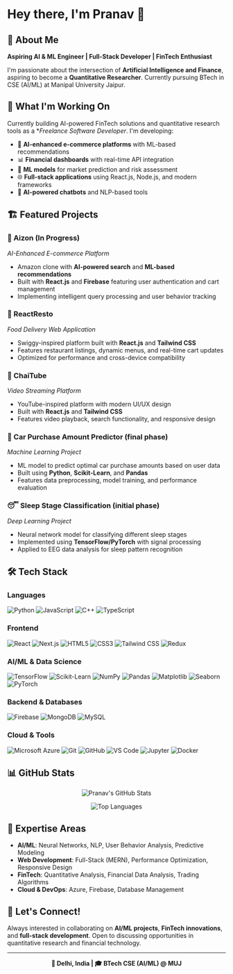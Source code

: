 # Hey there, I'm Pranav 👋

## 🚀 About Me

**Aspiring AI & ML Engineer | Full-Stack Developer | FinTech Enthusiast**

I'm passionate about the intersection of **Artificial Intelligence and Finance**, aspiring to become a **Quantitative Researcher**. Currently pursuing BTech in CSE (AI/ML) at Manipal University Jaipur.

## 💼 What I'm Working On

Currently building AI-powered FinTech solutions and quantitative research tools as a **Freelance Software Developer*. I'm developing:

- 🤖 **AI-enhanced e-commerce platforms** with ML-based recommendations
- 📊 **Financial dashboards** with real-time API integration  
- 🧠 **ML models** for market prediction and risk assessment
- 🌐 **Full-stack applications** using React.js, Node.js, and modern frameworks
- 💬 **AI-powered chatbots** and NLP-based tools

## 🏗️ Featured Projects

### 🛒 Aizon (In Progress)
*AI-Enhanced E-commerce Platform*
- Amazon clone with **AI-powered search** and **ML-based recommendations**
- Built with **React.js** and **Firebase** featuring user authentication and cart management
- Implementing intelligent query processing and user behavior tracking

### 🍕 ReactResto
*Food Delivery Web Application*  
- Swiggy-inspired platform built with **React.js** and **Tailwind CSS**
- Features restaurant listings, dynamic menus, and real-time cart updates
- Optimized for performance and cross-device compatibility

### 🍵 ChaiTube
*Video Streaming Platform*
- YouTube-inspired platform with modern UI/UX design
- Built with **React.js** and **Tailwind CSS**
- Features video playback, search functionality, and responsive design

### 🚗 Car Purchase Amount Predictor (final phase)
*Machine Learning Project*
- ML model to predict optimal car purchase amounts based on user data
- Built using **Python**, **Scikit-Learn**, and **Pandas**
- Features data preprocessing, model training, and performance evaluation

### 😴 Sleep Stage Classification  (initial phase)
*Deep Learning Project*
- Neural network model for classifying different sleep stages
- Implemented using **TensorFlow/PyTorch** with signal processing
- Applied to EEG data analysis for sleep pattern recognition

## 🛠️ Tech Stack

### Languages
![Python](https://img.shields.io/badge/Python-3776AB?style=for-the-badge&logo=python&logoColor=white)
![JavaScript](https://img.shields.io/badge/JavaScript-F7DF1E?style=for-the-badge&logo=javascript&logoColor=black)
![C++](https://img.shields.io/badge/C++-00599C?style=for-the-badge&logo=c%2B%2B&logoColor=white)
![TypeScript](https://img.shields.io/badge/TypeScript-007ACC?style=for-the-badge&logo=typescript&logoColor=white)

### Frontend
![React](https://img.shields.io/badge/React-20232A?style=for-the-badge&logo=react&logoColor=61DAFB)
![Next.js](https://img.shields.io/badge/Next.js-000000?style=for-the-badge&logo=next.js&logoColor=white)
![HTML5](https://img.shields.io/badge/HTML5-E34F26?style=for-the-badge&logo=html5&logoColor=white)
![CSS3](https://img.shields.io/badge/CSS3-1572B6?style=for-the-badge&logo=css3&logoColor=white)
![Tailwind CSS](https://img.shields.io/badge/Tailwind_CSS-38B2AC?style=for-the-badge&logo=tailwind-css&logoColor=white)
![Redux](https://img.shields.io/badge/Redux-593D88?style=for-the-badge&logo=redux&logoColor=white)

### AI/ML & Data Science
![TensorFlow](https://img.shields.io/badge/TensorFlow-FF6F00?style=for-the-badge&logo=tensorflow&logoColor=white)
![Scikit-Learn](https://img.shields.io/badge/scikit_learn-F7931E?style=for-the-badge&logo=scikit-learn&logoColor=white)
![NumPy](https://img.shields.io/badge/Numpy-777BB4?style=for-the-badge&logo=numpy&logoColor=white)
![Pandas](https://img.shields.io/badge/Pandas-2C2D72?style=for-the-badge&logo=pandas&logoColor=white)
![Matplotlib](https://img.shields.io/badge/Matplotlib-11557c?style=for-the-badge&logo=python&logoColor=white)
![Seaborn](https://img.shields.io/badge/Seaborn-3776AB?style=for-the-badge&logo=python&logoColor=white)
![PyTorch](https://img.shields.io/badge/PyTorch-EE4C2C?style=for-the-badge&logo=pytorch&logoColor=white)

### Backend & Databases
![Firebase](https://img.shields.io/badge/Firebase-039BE5?style=for-the-badge&logo=Firebase&logoColor=white)
![MongoDB](https://img.shields.io/badge/MongoDB-4EA94B?style=for-the-badge&logo=mongodb&logoColor=white)
![MySQL](https://img.shields.io/badge/MySQL-005C84?style=for-the-badge&logo=mysql&logoColor=white)

### Cloud & Tools
![Microsoft Azure](https://img.shields.io/badge/Microsoft_Azure-0089D0?style=for-the-badge&logo=microsoft-azure&logoColor=white)
![Git](https://img.shields.io/badge/Git-F05032?style=for-the-badge&logo=git&logoColor=white)
![GitHub](https://img.shields.io/badge/GitHub-100000?style=for-the-badge&logo=github&logoColor=white)
![VS Code](https://img.shields.io/badge/VS_Code-0078d4?style=for-the-badge&logo=visual%20studio%20code&logoColor=white)
![Jupyter](https://img.shields.io/badge/Jupyter-F37626?style=for-the-badge&logo=jupyter&logoColor=white)
![Docker](https://img.shields.io/badge/Docker-2CA5E0?style=for-the-badge&logo=docker&logoColor=white)  

## 📊 GitHub Stats

<div align="center">
  
![Pranav's GitHub Stats](https://github-readme-stats.vercel.app/api?username=pranavrana&show_icons=true&theme=radical&hide_border=true)

![Top Languages](https://github-readme-stats.vercel.app/api/top-langs/?username=pranavrana&layout=compact&theme=radical&hide_border=true)

</div>

## 🎯 Expertise Areas

- **AI/ML**: Neural Networks, NLP, User Behavior Analysis, Predictive Modeling
- **Web Development**: Full-Stack (MERN), Performance Optimization, Responsive Design
- **FinTech**: Quantitative Analysis, Financial Data Analysis, Trading Algorithms
- **Cloud & DevOps**: Azure, Firebase, Database Management

## 🤝 Let's Connect!

Always interested in collaborating on **AI/ML projects**, **FinTech innovations**, and **full-stack development**. Open to discussing opportunities in quantitative research and financial technology.

---

<div align="center">

**📍 Delhi, India | 🎓 BTech CSE (AI/ML) @ MUJ**
